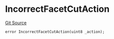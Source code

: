 # IncorrectFacetCutAction
[Git Source](https://github.com/thrackle-io/tron/blob/cdd8e2f67a86060a2d8df603fb8469f17f75b3ca/src/client/token/handler/diamond/HandlerDiamondLib.sol)


```solidity
error IncorrectFacetCutAction(uint8 _action);
```

